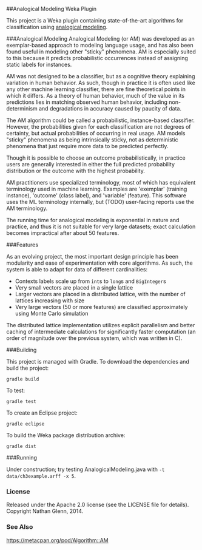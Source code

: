 ##Analogical Modeling Weka Plugin

This project is a Weka plugin containing state-of-the-art algorithms for classification using [analogical modeling](https://en.wikipedia.org/wiki/Analogical_modeling).

###Analogical Modeling
Analogical Modeling (or AM) was developed as an exemplar-based approach to modeling language usage, and has also been found useful in modeling other "sticky" phenomena. AM is especially suited to this because it predicts probabilistic occurrences instead of assigning static labels for instances.

AM was not designed to be a classifier, but as a cognitive theory explaining variation in human behavior. As such, though in practice it is often used like any other machine learning classifier, there are fine theoretical points in which it differs. As a theory of human behavior, much of the value in its predictions lies in matching observed human behavior, including non-determinism and degradations in accuracy caused by paucity of data.

The AM algorithm could be called a probabilistic, instance-based classifier. However, the probabilities given for each classification are not degrees of certainty, but actual probabilities of occurring in real usage. AM models "sticky" phenomena as being intrinsically sticky, not as deterministic phenomena that just require more data to be predicted perfectly.

Though it is possible to choose an outcome probabilistically, in practice users are generally interested in either the full predicted probability distribution or the outcome with the highest probability.

AM practitioners use specialized terminology, most of which has equivalent terminology used in machine learning. Examples are 'exemplar' (training instance), 'outcome' (class label), and 'variable' (feature). This software uses the ML terminology internally, but (TODO) user-facing reports use the AM terminology.

The running time for analogical modeling is exponential in nature and practice, and thus it is not suitable for very large datasets; exact calculation becomes impractical after about 50 features.

###Features

As an evolving project, the most important design principle has been modularity and ease of experimentation with core algorithms. As such, the system is able to adapt for data of different cardinalities:

* Contexts labels scale up from `int`s to `long`s and `BigInteger`s
* Very small vectors are placed in a single lattice
* Larger vectors are placed in a distributed lattice, with the number of lattices increasing with size
* Very large vectors (50 or more features) are classified approximately using Monte Carlo simulation

The distributed lattice implementation utilizes explicit parallelism and better caching of intermediate calculations for significantly faster computation (an order of magnitude over the previous system, which was written in C).

###Building

This project is managed with Gradle. To download the dependencies and build the project:

    gradle build

To test:

    gradle test

To create an Eclipse project:

    gradle eclipse

To build the Weka package distribution archive:

    gradle dist

###Running

Under construction; try testing AnalogicalModeling.java with `-t data/ch3example.arff -x 5`.

### License

Released under the Apache 2.0 license (see the LICENSE file for details). Copyright Nathan Glenn, 2014.

### See Also
https://metacpan.org/pod/Algorithm::AM

